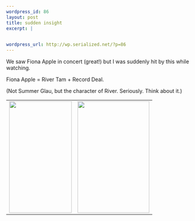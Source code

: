 ```yaml
--- 
wordpress_id: 86
layout: post
title: sudden insight
excerpt: |
  

wordpress_url: http://wp.serialized.net/?p=86
---
```

<p>We saw Fiona Apple in concert (great!) but I was suddenly hit by this while watching.</p>

<p>Fiona Apple = River Tam + Record Deal.</p>

(Not Summer Glau, but the character of River. Seriously. Think about it.)<br />
<table border=0><tr><td><img src="http://serialized.net/img/fiona-apple.jpg" width=168 height=300/></td><td><img width=193 height=300 src="http://serialized.net/img/river-tam.jpg"/></td></tr></table>
